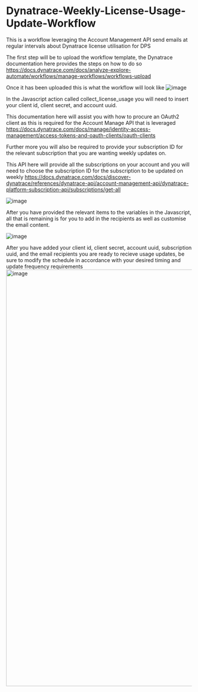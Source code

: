 # Dynatrace-Weekly-License-Usage-Update-Workflow
This is a workflow leveraging the Account Management API send emails at regular intervals about Dynatrace license utilisation for DPS

The first step will be to upload the workflow template, the Dynatrace documentation here provides the steps on how to do so https://docs.dynatrace.com/docs/analyze-explore-automate/workflows/manage-workflows/workflows-upload

Once it has been uploaded this is what the workflow will look like
![image](https://github.com/user-attachments/assets/110d4889-beff-4cd0-8dd3-5a13bdd5c19f)

In the Javascript action called collect_license_usage you will need to insert your client id, client secret, and account uuid. 

This documentation here will assist you with how to procure an OAuth2 client as this is required for the Account Manage API that is leveraged https://docs.dynatrace.com/docs/manage/identity-access-management/access-tokens-and-oauth-clients/oauth-clients

Further more you will also be required to provide your subscription ID for the relevant subscription that you are wanting weekly updates on.

This API here will provide all the subscriptions on your account and you will need to choose the subscription ID for the subscription to be updated on weekly https://docs.dynatrace.com/docs/discover-dynatrace/references/dynatrace-api/account-management-api/dynatrace-platform-subscription-api/subscriptions/get-all

![image](https://github.com/user-attachments/assets/762a79f6-743b-4b64-9816-272355f32e8b)

After you have provided the relevant items to the variables in the Javascript, all that is remaining is for you to add in the recipients as well as customise the email content.

![image](https://github.com/user-attachments/assets/4f5ba449-c243-4fd9-a76e-7b2e7d0dc84c)

After you have added your client id, client secret, account uuid, subscription uuid, and the email recipients you are ready to recieve usage updates, be sure to modify the schedule in accordance with your desired timing and update frequency requirements
<img width="1132" alt="image" src="https://github.com/user-attachments/assets/5c706c9f-fe07-4efb-afe6-ed11547fc818" />
